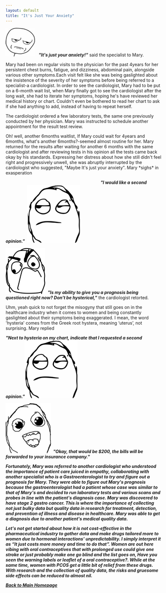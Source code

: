 ```yaml
---
layout: default
title: "It's Just Your Anxiety"
---
```



![](image/meme_stern_face.jpg) &nbsp;&nbsp;<em><strong>"It's just your anxiety!"</strong></em> said the specialist to Mary.


Mary had been on regular visits to the physician for the past 4years for her persistent chest burns, fatigue, and dizziness, abdominal pain, alongside various other symptoms.Each visit felt like she was being gaslighted about the insistence of the severity of her symptoms before being referred to a specialist-a cardiologist. In order to see the cardiologist, Mary had to be put on a 6-month wait list, when Mary finally got to see the cardiologist after the long wait, she had to iterate her symptoms, hoping he's have reviewed her medical history or chart. Couldn't even be bothered to read her chart to ask if she had anything to add, instead of having to repeat herself.


<p>The cardiologist ordered a few laboratory tests, the same one previously conducted by her physician. Mary was instructed to schedule another appointment for the result test review.
</p> Oh! well, another 6months waitlist, If Mary could wait for 4years and 6months, what's another 6months?-seemed almost routine for her. Mary returned for the results after waiting for another 6 months with the same cardiologist and after reviewing tests in his opinion all the tests came back okay by his standards. Expressing her distress about how she still didn't feel right and progressively unwell, she was abruptly interrupted by the cardiologist who suggested, "Maybe It's just your anxiety". Mary *sighs* in exasperation


&nbsp;&nbsp;&nbsp;&nbsp;&nbsp;&nbsp;&nbsp;&nbsp;&nbsp;&nbsp;&nbsp;&nbsp;&nbsp;&nbsp;&nbsp;&nbsp;&nbsp;&nbsp;&nbsp;&nbsp;&nbsp;&nbsp;&nbsp;&nbsp;&nbsp;&nbsp;&nbsp;&nbsp;&nbsp;&nbsp;&nbsp;&nbsp;&nbsp;&nbsp;&nbsp;&nbsp;&nbsp;&nbsp;&nbsp;&nbsp;&nbsp;&nbsp;&nbsp;&nbsp;&nbsp;&nbsp;&nbsp;&nbsp;&nbsp;&nbsp;&nbsp;&nbsp;&nbsp;&nbsp;&nbsp;&nbsp;&nbsp;&nbsp;&nbsp;&nbsp;&nbsp;&nbsp;&nbsp;&nbsp;&nbsp;&nbsp;&nbsp;&nbsp;&nbsp;&nbsp;&nbsp;&nbsp;&nbsp;&nbsp;&nbsp;&nbsp;&nbsp;&nbsp;<em><strong>"I would like a second opinion."</strong></em>&nbsp;&nbsp;![meme_two](image/meme_sigh_face.png)


![](image/meme_face_umph.png)&nbsp;&nbsp;<em><strong>"Is my ability to give you a prognosis being questioned right now? Don't be hysterical,"</strong></em> the cardiologist retorted.

Uhm, yeah quick to not forget the misogyny that still goes on in the healthcare industry when it comes to women and being constantly gaslighted about their symptoms being exaggerated. I mean, the word 'hysteria' comes from the Greek root hystera, meaning ‘uterus’, not surprising. Mary replied


<em><strong>"Next to hysteria on my chart, indicate that I requested a second opinion."<em><strong>![](image/meme_sigh_face.png)

![](image/mem_face_gleamy_eyes.jpg)&nbsp;&nbsp;<em><strong>"Okay, that would be $200, the bills will be forwarded to your insurance company."<em><strong>


Fortunately, Mary was referred to another cardiologist who understood the importance of patient care juiced in empathy, collaborating with another specialist who is a Gastroenterologist to try and figure out a prognosis for Mary. They were able to figure out Mary's prognosis because the gastroenterologist had a  patient whose case was similar to that of Mary's and decided to run laboratory tests and various scans and probes in line with the patient's diagnosis case. Mary was discovered to have stage 2 gastro cancer.  This is where the importance of collecting not just bulky data but quality data in research for treatment, detection, and prevention of illness and disease in healthcare. Mary was able to get a diagnosis due to another patient's medical quality data.


Let's not get started about how it is not cost-effective in the pharmaceutical industry to gather data and make drugs tailored more to women due to hormonal interactions' unpredictability. I simply interpret it as “It just costs more money and time to do that”.  Women are out here vibing with oral contraceptives that with prolonged use could give one stroke or just probably make one go blind and the list goes on, Have you seen the warning labels or leaflet of a oral contraceptive?. While at the same time, women with PCOS get a little bit of relief from these drugs. With research and the collection of quality data, the risks and gruesome side effects can be reduced to almost nil.




[Back to Main Homepage](/)
